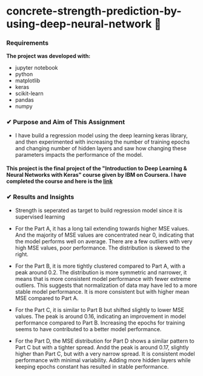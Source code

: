 # concrete-strength-prediction-by-using-deep-neural-network 👾

### Requirements

**The project was developed with:**
 - jupyter notebook
 - python
 - matplotlib
 - keras
 - scikit-learn
 - pandas
 - numpy

### ✔ Purpose and Aim of This Assignment

- I have build a regression model using the deep learning keras library, and then experimented with increasing the number of training epochs and changing number of hidden layers and saw how changing these parameters impacts the performance of the model.


#### This project is the final project of the "Introduction to Deep Learning & Neural Networks with Keras" course given by IBM on Coursera. I have completed the course and here is the [link](https://www.coursera.org/account/accomplishments/verify/UGBT4XCBY4DR)

### ✔ Results and Insights
- Strength is seperated as target to build regression model since it is supervised learning
- For the Part A, it has a long tail extending towards higher MSE values. And the majority of MSE values are concentrated near 0, indicating that the model performs well on average. There are a few outliers with very high MSE values, poor performance. The distribution is skewed to the right.

- For the Part B, it is more tightly clustered compared to Part A, with a peak around 0.2. The distribution is more symmetric and narrower, it means that is more consistent model performance with fewer extreme outliers. This suggests that normalization of data may have led to a more stable model performance. It is more consistent but with higher mean MSE compared to Part A.

- For the Part C, it is similar to Part B but shifted slightly to lower MSE values. The peak is around 0.16, indicating an improvement in model performance compared to Part B. Increasing the epochs for training seems to have contributed to a better model performance.

- For the Part D, the MSE distribution for Part D shows a similar pattern to Part C but with a tighter spread. Andd the peak is around 0.17, slightly higher than Part C, but with a very narrow spread. It is consistent model performance with minimal variability. Adding more hidden layers while keeping epochs constant has resulted in stable performance.
